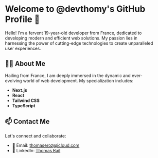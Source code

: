 # Welcome to @devthomy's GitHub Profile 🌟

Hello! I'm a fervent 19-year-old developer from France, dedicated to developing modern and efficient web solutions. My passion lies in harnessing the power of cutting-edge technologies to create unparalleled user experiences.

## 👨‍💻 About Me

Hailing from France, I am deeply immersed in the dynamic and ever-evolving world of web development. My specialization includes:

- **Next.js**
- **React** 
- **Tailwind CSS**
- **TypeScript** 

## 📫 Contact Me

Let's connect and collaborate:

- 📧 Email: [thomaseroz@icloud.com](mailto:thomaseroz@icloud.com)
- 🔗 LinkedIn: [Thomas Bail](https://www.linkedin.com/in/thomas-bail-a52512274/)

